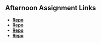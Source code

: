 ## Afternoon Assignment Links

* **[Repo](https://github.com/dafoebriden/Vue_Playground)**
* **[Repo](https://github.com/dafoebriden/Gregslist_Vue)**
* **[Repo](https://github.com/dafoebriden/Art_Gallery)**
* **[Repo](https://github.com/dafoebriden/Blogger)**
